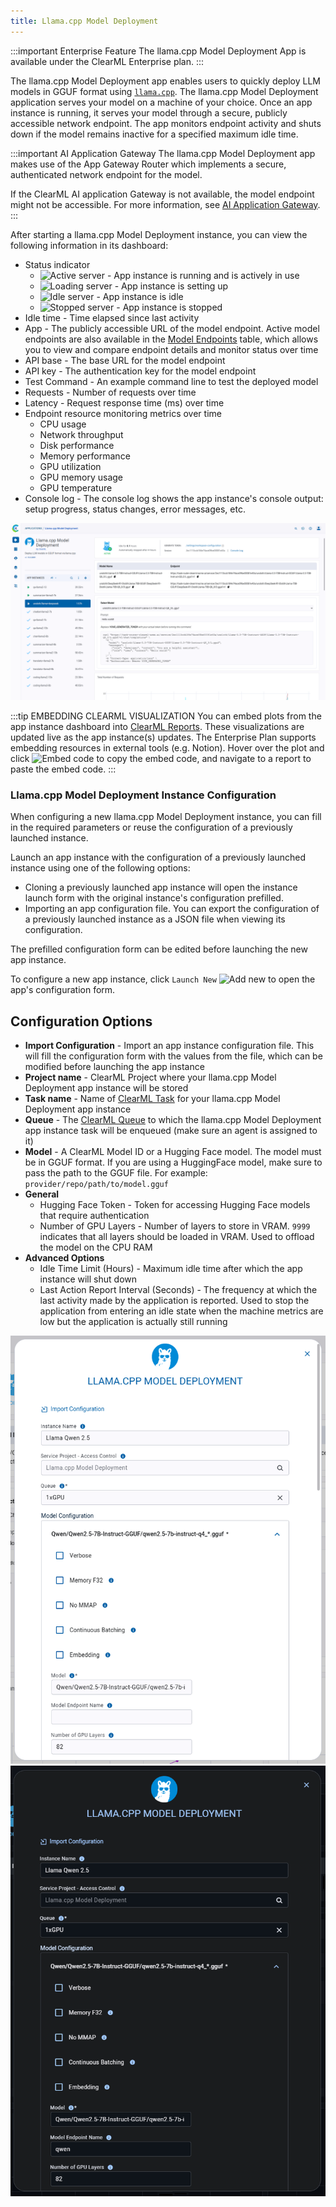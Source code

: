 ```yaml
---
title: Llama.cpp Model Deployment 
---
```


:::important Enterprise Feature
The llama.cpp Model Deployment App is available under the ClearML Enterprise plan.
:::

The llama.cpp Model Deployment app enables users to quickly deploy LLM models in GGUF format using [`llama.cpp`](https://github.com/ggerganov/llama.cpp). 
The llama.cpp Model Deployment application serves your model on a machine of your choice. Once an app instance is 
running, it serves your model through a secure, publicly accessible network endpoint. The app monitors endpoint activity 
and shuts down if the model remains inactive for a specified maximum idle time.

:::important AI Application Gateway
The llama.cpp Model Deployment app makes use of the App Gateway Router which implements a secure, authenticated 
network endpoint for the model. 

If the ClearML AI application Gateway is not available, the model endpoint might not be accessible.
For more information, see [AI Application Gateway](../../deploying_clearml/enterprise_deploy/appgw.md).
:::

After starting a llama.cpp Model Deployment instance, you can view the following information in its dashboard:
* Status indicator
  * <img src="/docs/latest/icons/ico-llama-active.svg" alt="Active server" className="icon size-lg space-sm" /> - App instance is running and is actively in use
  * <img src="/docs/latest/icons/ico-llama-loading.svg" alt="Loading server" className="icon size-lg space-sm" /> - App instance is setting up
  * <img src="/docs/latest/icons/ico-llama-idle.svg" alt="Idle server" className="icon size-lg space-sm" /> - App instance is idle
  * <img src="/docs/latest/icons/ico-llama-stopped.svg" alt="Stopped server" className="icon size-lg space-sm" /> - App instance is stopped
* Idle time - Time elapsed since last activity
* App - The publicly accessible URL of the model endpoint. Active model endpoints are also available in the 
  [Model Endpoints](../webapp_model_endpoints.md) table, which allows you to view and compare endpoint details and 
  monitor status over time
* API base - The base URL for the model endpoint
* API key - The authentication key for the model endpoint
* Test Command - An example command line to test the deployed model
* Requests - Number of requests over time
* Latency - Request response time (ms) over time
* Endpoint resource monitoring metrics over time
  * CPU usage
  * Network throughput
  * Disk performance
  * Memory performance
  * GPU utilization
  * GPU memory usage
  * GPU temperature
* Console log - The console log shows the app instance's console output: setup progress, status changes, error messages, etc.

![llama deployment dashboard](../../img/apps_llama_dashboard.png)

:::tip EMBEDDING CLEARML VISUALIZATION
You can embed plots from the app instance dashboard into [ClearML Reports](../webapp_reports.md). These visualizations 
are updated live as the app instance(s) updates. The Enterprise Plan supports embedding resources in 
external tools (e.g. Notion). Hover over the plot and click <img src="/docs/latest/icons/ico-plotly-embed-code.svg" alt="Embed code" className="icon size-md space-sm" /> 
to copy the embed code, and navigate to a report to paste the embed code.
:::

### Llama.cpp Model Deployment Instance Configuration

When configuring a new llama.cpp Model Deployment instance, you can fill in the required parameters or reuse the 
configuration of a previously launched instance.

Launch an app instance with the configuration of a previously launched instance using one of the following options:
* Cloning a previously launched app instance will open the instance launch form with the original instance's configuration prefilled.
* Importing an app configuration file. You can export the configuration of a previously launched instance as a JSON file when viewing its configuration.

The prefilled configuration form can be edited before launching the new app instance.

To configure a new app instance, click `Launch New` <img src="/docs/latest/icons/ico-add.svg" alt="Add new" className="icon size-md space-sm" /> 
to open the app's configuration form.

## Configuration Options
* **Import Configuration** - Import an app instance configuration file. This will fill the configuration form with the 
values from the file, which can be modified before launching the app instance
* **Project name** - ClearML Project where your llama.cpp Model Deployment app instance will be stored
* **Task name** - Name of [ClearML Task](../../fundamentals/task.md) for your llama.cpp Model Deployment app instance
* **Queue** - The [ClearML Queue](../../fundamentals/agents_and_queues.md#what-is-a-queue) to which the 
  llama.cpp Model Deployment app instance task will be enqueued (make sure an agent is assigned to it)  
* **Model** - A ClearML Model ID or a Hugging Face model. The model must be in GGUF format. If you are using a 
  HuggingFace model, make sure to pass the path to the GGUF file. For example: `provider/repo/path/to/model.gguf`
* **General**
  * Hugging Face Token - Token for accessing Hugging Face models that require authentication
  * Number of GPU Layers - Number of layers to store in VRAM. `9999` indicates that all layers should be loaded in 
  VRAM. Used to offload the model on the CPU RAM
* **Advanced Options**
  * Idle Time Limit (Hours) - Maximum idle time after which the app instance will shut down
  * Last Action Report Interval (Seconds) - The frequency at which the last activity made by the application is reported. 
  Used to stop the application from entering an idle state when the machine metrics are low but the application is 
  actually still running

<div class="max-w-65">

![llama deployment app form](../../img/apps_llama_form.png#light-mode-only)
![llama deployment app form](../../img/apps_llama_form_dark.png#dark-mode-only)

</div>